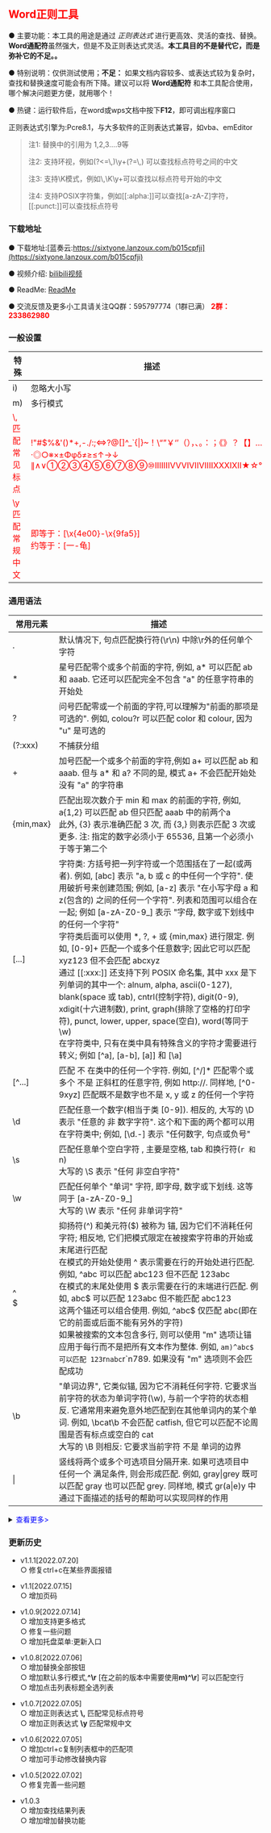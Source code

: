 ## <font color=red>Word正则工具</font>
● 主要功能：本工具的用途是通过 *正则表达式* 进行更高效、灵活的查找、替换。**Word通配符**虽然强大，但是不及正则表达式灵活。**本工具目的不是替代它，而是弥补它的不足。。**

● 特别说明：仅供测试使用；**不足：** 如果文档内容较多、或表达式较为复杂时，查找和替换速度可能会有所下降。建议可以将 **Word通配符** 和本工具配合使用， 哪个解决问题更方便，就用哪个！

● 热键：运行软件后，在word或wps文档中按下**F12**，即可调出程序窗口

正则表达式引擎为:Pcre8.1，与大多软件的正则表达式兼容，如vba、emEditor
> 注1:    替换中的引用为 $1,$2,$3....$9等
>
> 注2:    支持环视，例如(?<=\\,)\y+(?=\\,) 可以查找标点符号之间的中文
>
> 注3:    支持\K模式，例如\\,\K\y+可以查找以标点符号开始的中文
>
> 注4:    支持POSIX字符集，例如[[:alpha:]]可以查找[a-zA-Z]字符，[[:punct:]]可以查找标点符号

### 下载地址
●  下载地址:[蓝奏云:https://sixtyone.lanzoux.com/b015cpfji](https://sixtyone.lanzoux.com/b015cpfji)
    
●  视频介绍: [bilibili视频](https://space.bilibili.com/250915492/video)
    
●  ReadMe: [ReadMe](http://note.youdao.com/noteshare?id=987641bbdbfbe3d9a7b321ddfd5f4004&sub=55634728E5FB4B55AD5D6675769F4C6A)    
    
●  交流反馈及更多小工具请关注QQ群：595797774（1群已满） <font color=red>**2群：233862980**</font>

### 一般设置
| 特殊        | 描述      |
| ------------- | ------------- |
| i)  | 忽略大小写 |
| m)  | 多行模式 |
|<font color=red>\\,<br>匹配常见标点</font>|<font color=red>!"#$%&'()*+,\-.\/:;<=>?@[\]^_`{\|}~！\\“”￥‘’（），、。：；《》？【】……·◎○※×±Φφδ≠≥≤↑→↓ ∥∧∨①②③④⑤⑥⑦⑧⑨⑩ⅠⅡⅢⅣⅤⅥⅦⅧⅨⅩⅪⅫ★☆℃√</font>|
|<font color=red>\\y<br>匹配常规中文</font>|<font color=red>即等于：[\x{4e00}-\x{9fa5}]<br>约等于：[一-龟]</font>|

### 通用语法
| 常用元素        | 描述      |
| ------------- | ------------- |
| .  | 默认情况下, 句点匹配换行符(\r\n) 中除\r外的任何单个字符|
| *  |星号匹配零个或多个前面的字符, 例如, a* 可以匹配 ab 和 aaab. 它还可以匹配完全不包含 "a" 的任意字符串的开始处|
| ?  |问号匹配零或一个前面的字符,可以理解为"前面的那项是可选的". 例如, colou?r 可以匹配 color 和 colour, 因为 "u" 是可选的|
| (?:xxx)  |不捕获分组|
| +  |加号匹配一个或多个前面的字符,例如 a+ 可以匹配 ab 和 aaab. 但与 a* 和 a? 不同的是, 模式 a+ 不会匹配开始处没有 "a" 的字符串|
| {min,max} |匹配出现次数介于 min 和 max 的前面的字符, 例如, a{1,2} 可以匹配 ab 但只匹配 aaab 中的前两个a<br>此外, {3} 表示准确匹配 3 次, 而 {3,} 则表示匹配 3 次或更多. 注: 指定的数字必须小于 65536, 且第一个必须小于等于第二个|
| [...]  |字符类: 方括号把一列字符或一个范围括在了一起(或两者). 例如, [abc] 表示 "a, b 或 c 的中任何一个字符". 使用破折号来创建范围; 例如, [a-z] 表示 "在小写字母 a 和 z(包含的) 之间的任何一个字符". 列表和范围可以组合在一起; 例如 [a-zA-Z0-9_] 表示 "字母, 数字或下划线中的任何一个字符"<br>字符类后面可以使用 *, ?, + 或 {min,max} 进行限定. 例如, [0-9]+ 匹配一个或多个任意数字; 因此它可以匹配 xyz123 但不会匹配 abcxyz<br>通过 [[:xxx:]] 还支持下列 POSIX 命名集, 其中 xxx 是下列单词的其中一个: alnum, alpha, ascii(0-127), blank(space 或 tab), cntrl(控制字符), digit(0-9), xdigit(十六进制数), print, graph(排除了空格的打印字符), punct, lower, upper, space(空白), word(等同于 \w)<br>在字符类中, 只有在类中具有特殊含义的字符才需要进行转义; 例如 [\^a], [a\-b], [a\]] 和 [\\a]|
| [^...] |匹配 不 在类中的任何一个字符. 例如, [^/]* 匹配零个或多个 不是 正斜杠的任意字符, 例如 http://. 同样地, [^0-9xyz] 匹配既不是数字也不是 x, y 或 z 的任何一个字符|
| \d  |匹配任意一个数字(相当于类 [0-9]). 相反的, 大写的 \D 表示 "任意的 非 数字字符". 这个和下面的两个都可以用在字符类中; 例如, [\d.-] 表示 "任何数字, 句点或负号"|
| \s  |匹配任意单个空白字符 , 主要是空格, tab 和换行符(`r 和 `n)<br>大写的 \S 表示 "任何 非空白字符"|
| \w  |匹配任何单个 "单词" 字符, 即字母, 数字或下划线. 这等同于 [a-zA-Z0-9_]<br>大写的 \W 表示 "任何 非单词字符"|
| ^<br>$  |抑扬符(^) 和美元符($) 被称为 锚, 因为它们不消耗任何字符; 相反地, 它们把模式限定在被搜索字符串的开始或末尾进行匹配<br>在模式的开始处使用 ^ 表示需要在行的开始处进行匹配. 例如, ^abc 可以匹配 abc123 但不匹配 123abc<br>在模式的末尾处使用 $ 表示需要在行的末端进行匹配. 例如, abc$ 可以匹配 123abc 但不能匹配 abc123<br>这两个锚还可以组合使用. 例如, ^abc$ 仅匹配 abc(即在它的前面或后面不能有另外的字符)<br>如果被搜索的文本包含多行, 则可以使用 "m" 选项让锚应用于每行而不是把所有文本作为整体. 例如, `am)^abc$ 可以匹配 123`r`nabc`r`n789. 如果没有 "m" 选项则不会匹配成功|
| \b  |"单词边界", 它类似锚, 因为它不消耗任何字符. 它要求当前字符的状态为单词字符(\w), 与前一个字符的状态相反. 它通常用来避免意外地匹配到在其他单词内的某个单词. 例如, \bcat\b 不会匹配 catfish, 但它可以匹配不论周围是否有标点或空白的 cat<br>大写的 \B 则相反: 它要求当前字符 不是 单词的边界|
| \|  |竖线将两个或多个可选项目分隔开来. 如果可选项目中 任何一个 满足条件, 则会形成匹配. 例如, gray\|grey 既可以匹配 gray 也可以匹配 grey. 同样地, 模式 gr(a\|e)y 中通过下面描述的括号的帮助可以实现同样的作用|
<details><summary><font color=blue>查看更多></font></summary>

>贪婪: 默认情况下, *, ?, + 和 {min,max} 是贪婪的, 因为它们消耗到 最后一个 能满足整个模式的可能的所有字符. 要让它们停在 首个 可能的字符, 请在它们后面加上问号. 例如, 模式 <.+>(其中没有问号) 表示: "搜索一个 <, 接着一个或多个任意字符, 然后是一个 >". 
>
>要在匹配 整个 字符串 \<em>text\</em\> 时停止, 请在加号后加上问号: <.+?>. 这样会让匹配在第一个 '>' 处停止, 因此它只匹配第一个标签 \<em\>.

> 预测和回顾断言: 这组 (?=...), (?!...), (?<=...) 和 (?<!...) 被称为断言, 因为它们要求符合某个条件但不消耗任何字符  
> 例如: abc(?=.*xyz) 中含有预测断言, 它要求在字符串 abc 右边的某个位置存在字符串 xyz(如果不存在, 则匹配失败)  
> (?=...) 被称为 正 预测断言, 因为它要求指定的模式存在.   
> (?!...) 被称为 负 预测断言, 因为它要求指定的模式 不 存在.   
> 同样地, (?<=...) 和 (?<!...) 分别是正的和负的 回顾 断言, 因为它们检查当前位置的 左边 而不是右边.   
>
> 回顾比预测受到更多的限制, 因为它们不支持可变大小的限定符, 例如 *, ? 和 +. 转义序列 \K 类似于回顾断言, 因为它会让前一个匹配的字符在最后的匹配字符串中省略. 例如, foo\Kbar 可以匹配 "foobar" 但报告匹配的结果为 "bar".  
>
> 对于中文字符的匹配, [一-龥] 匹配单个汉字(包含了几乎所有常见汉字)(等同于 [\x{4e00}-\x{9fa5}]), 容易记忆的版本为 [一-龟](等同于 [\x{4e00}-\x{9f9f}]). 而 [^\x00-\x7f] 能匹配 ASCII 码表以外的所有字符. ë 这个字符编码为 0x0065 0x0308, 字符串 "123ë56" 使用 .{1,6} 匹配到的是 "123ë5", 而使用 \X{1,6} 匹配到的是 "123ë56".  

> 最后说明: 尽管这个页面涉及了大多数常用的正则表达式功能, 但是还有相当一部分您可能希望了解的其他功能没有提及, 例如条件子模式、递归等. 完整的 PCRE 手册请访问 www.pcre.org/pcre.txt

> 正则替换模式时：替换内容用$0引用整个匹配的内容，$1引用第一组内容..$2..$3..  
> 正则代码中用\1引用第一个分组内容：如 (ab)ka\1  可以匹配abkaab
</details>


### 更新历史
- v1.1.1[2022.07.20]     
 ○ 修复ctrl+c在某些界面报错

- v1.1[2022.07.15]     
 ○ 增加页码   

- v1.0.9[2022.07.14]     
 ○ 增加支持更多格式   
 ○ 修复一些问题    
 ○ 增加托盘菜单:更新入口    

- v1.0.8[2022.07.06]     
 ○ 增加替换全部按钮    
 ○ 增加默认多行模式,**^\r** [在之前的版本中需要使用**m)^\r**] 可以匹配空行    
 ○ 增加点击列表标题全选列表

- v1.0.7[2022.07.05]     
 ○ 增加正则表达式 **\\,** 匹配常见标点符号    
 ○ 增加正则表达式 **\\y** 匹配常规中文  

- v1.0.6[2022.07.05]     
 ○ 增加ctrl+c复制列表框中的匹配项    
 ○ 增加可手动修改替换内容    

- v1.0.5[2022.07.02]     
 ○ 修复完善一些问题    
     
- v1.0.3      
 ○ 增加查找结果列表         
 ○ 增加增加替换功能      
